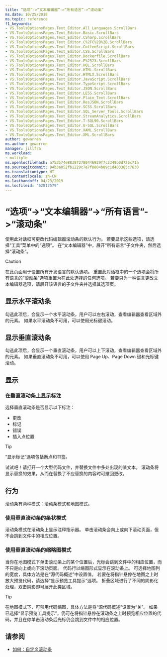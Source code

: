 ```yaml
---
title: “选项”->“文本编辑器”->“所有语言”->“滚动条”
ms.date: 10/25/2018
ms.topic: reference
f1_keywords:
- VS.ToolsOptionsPages.Text_Editor.All_Languages.ScrollBars
- VS.ToolsOptionsPages.Text_Editor.Basic.ScrollBars
- VS.ToolsOptionsPages.Text_Editor.CSharp.ScrollBars
- VS.ToolsOptionsPages.Text_Editor.C%2FC%2B%2B.ScrollBars
- VS.ToolsOptionsPages.Text_Editor.CoffeeScript.ScrollBars
- VS.ToolsOptionsPages.Text_Editor.CSS.ScrollBars
- VS.ToolsOptionsPages.Text_Editor.Dockerfile.ScrollBars
- VS.ToolsOptionsPages.Text_Editor.F%2523.ScrollBars
- VS.ToolsOptionsPages.Text_Editor.HQL.ScrollBars
- VS.ToolsOptionsPages.Text_Editor.HTML.ScrollBars
- VS.ToolsOptionsPages.Text_Editor.HTMLX.ScrollBars
- VS.ToolsOptionsPages.Text_Editor.JavaScript.ScrollBars
- VS.ToolsOptionsPages.Text_Editor.TypeScript.ScrollBars
- VS.ToolsOptionsPages.Text_Editor.JSON.ScrollBars
- VS.ToolsOptionsPages.Text_Editor.LESS.ScrollBars
- VS.ToolsOptionsPages.Text_Editor.Plain_Text.ScrollBars
- VS.ToolsOptionsPages.Text_Editor.ResJSON.ScrollBars
- VS.ToolsOptionsPages.Text_Editor.SCSS.ScrollBars
- VS.ToolsOptionsPages.Text_Editor.SQL_Server_Tools.ScrollBars
- VS.ToolsOptionsPages.Text_Editor.StreamAnalytics.ScrollBars
- VS.ToolsOptionsPages.Text_Editor.T-SQL90.ScrollBars
- VS.ToolsOptionsPages.Text_Editor.U-SQL.ScrollBars
- VS.ToolsOptionsPages.Text_Editor.XAML.ScrollBars
- VS.ToolsOptionsPages.Text_Editor.XML.ScrollBars
author: gewarren
ms.author: gewarren
manager: jillfra
ms.workload:
- multiple
ms.openlocfilehash: a753574e883872780446929f7c2349b0d726c71a
ms.sourcegitcommit: 94b3a052fb1229c7e7f8804b09c1d403385c7630
ms.translationtype: HT
ms.contentlocale: zh-CN
ms.lasthandoff: 04/23/2019
ms.locfileid: "62817579"
---
```

# <a name="options-text-editor-all-languages-scroll-bars"></a>“选项”->“文本编辑器”->“所有语言”->“滚动条”
使用此对话框可更改代码编辑器滚动条的默认行为。 若要显示这些选项，请选择“工具”菜单中的“选项”。 在“文本编辑器”中，展开“所有语言”子文件夹，然后选择“滚动条”。

> [!CAUTION]
> 在此页面用于设置所有开发语言的默认选项。 重置此对话框中的一个选项会将所有语言的“滚动条”选项重置为在此处选择的任何选项。 若要只为一种语言更改文本编辑器选项，请展开该语言的子文件夹并选择其选项页。

## <a name="show-horizontal-scroll-bar"></a>显示水平滚动条

勾选此项后，会显示一个水平滚动条，用户可以左右滚动，查看编辑器查看区域外的元素。 如果水平滚动条不可用，可以使用光标键滚动。

## <a name="show-vertical-scroll-bar"></a>显示垂直滚动条

勾选此项后，会显示一个垂直滚动条，用户可以上下滚动，查看编辑器查看区域外的元素。 如果垂直滚动条不可用，可以使用 Page Up、Page Down 键和光标键滚动。

## <a name="display"></a>显示

### <a name="show-annotations-over-vertical-scroll-bar"></a>在垂直滚动条上显示标注

选择垂直滚动条是否显示以下标注：

- 更改
- 标记
- 错误
- 插入点位置

> [!TIP]
> “显示标记”选项包括断点和书签。

试试吧！请打开一个大型代码文件，并替换文件中多处出现的某文本。 滚动条将显示替换的效果，从而在替换了不应替换的内容时可撤回更改。

## <a name="behavior"></a>行为

滚动条有两种模式：滚动条模式和地图模式。

### <a name="use-bar-mode-for-vertical-scroll-bar"></a>使用垂直滚动条的条状模式

滚动条模式在滚动条上显示注释指示器。 单击滚动条会向上或向下滚动页面，但不会跳到文件中的相应位置。

### <a name="use-map-mode-for-vertical-scroll-bar"></a>使用垂直滚动条的缩略图模式

当你在地图模式下单击滚动条上的某个位置后，光标会跳到文件中的相应位置，而不只是向上或向下滚动页面。 代码行以缩图形式显示在滚动条上。 可选择地图列的宽度，具体方法是在“源代码概述”中设置值。 若要在将指针悬停在地图之上时放大预览代码，请选择“显示预览工具提示”选项。 折叠区域进行了不同的阴影化处理，双击阴影即可展开此类区域。

> [!TIP]
> 在地图模式下，可禁用代码缩图，具体方法是将“源代码概述”设置为“关”。 如果已选择“显示预览工具提示”，仍可在将指针悬停在滚动条之上时预览相应位置的代码，并且在你单击滚动条后光标仍会跳到文件中的相应位置。

## <a name="see-also"></a>请参阅

- [如何：自定义滚动条](../how-to-track-your-code-by-customizing-the-scrollbar.md)